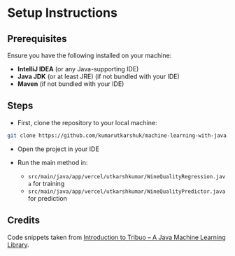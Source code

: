# Setup Instructions

## Prerequisites

Ensure you have the following installed on your machine:
- **IntelliJ IDEA** (or any Java-supporting IDE)
- **Java JDK** (or at least JRE) (if not bundled with your IDE)
- **Maven** (if not bundled with your IDE)

## Steps

- First, clone the repository to your local machine:

```bash
git clone https://github.com/kumarutkarshuk/machine-learning-with-java.git
```

- Open the project in your IDE

- Run the main method in:
  - `src/main/java/app/vercel/utkarshkumar/WineQualityRegression.java` for training
  - `src/main/java/app/vercel/utkarshkumar/WineQualityPredictor.java` for prediction

## Credits

Code snippets taken from [Introduction to Tribuo – A Java Machine Learning Library](https://www.baeldung.com/java-ml-tribuo-guide).

  
